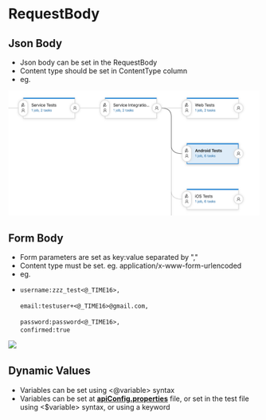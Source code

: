 # RequestBody

## Json Body

* Json body can be set in the RequestBody
* Content type should be set in ContentType column
* eg. 

![](../../../.gitbook/assets/image%20%2844%29.png)

## Form Body

* Form parameters are set as key:value separated by ","
* Content type must be set. eg. application/x-www-form-urlencoded
* eg.
* ```text
  username:zzz_test<@_TIME16>,

  email:testuser+<@_TIME16>@gmail.com,

  password:password<@_TIME16>,
  confirmed:true
  ```

![](../../../.gitbook/assets/image%20%281%29.png)

## Dynamic Values

* Variables can be set using &lt;@variable&gt; syntax
* Variables can be set at [**apiConfig.properties**](https://docs.autonomx.io/configuration/apiconfig) file, or set in the test file using &lt;$variable&gt; syntax, or using a keyword

